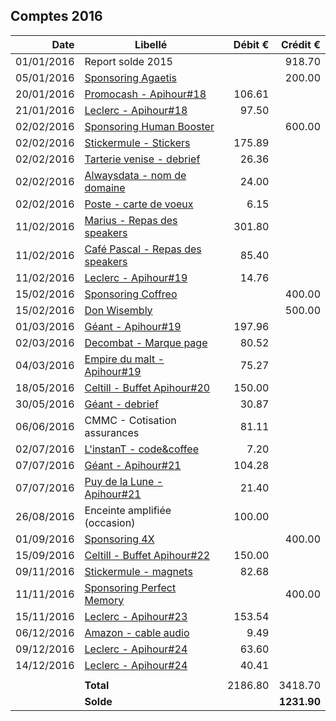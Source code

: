 
## Comptes 2016

| Date       | Libellé                                                                            | Débit €   | Crédit €  |
|-----------:|------------------------------------------------------------------------------------|----------:|----------:|
| 01/01/2016 | Report solde 2015                                                                  |           |    918.70 |
| 05/01/2016 | [Sponsoring Agaetis](invoices/out/201512_01_agaetis.pdf)                           |           |    200.00 |
| 20/01/2016 | [Promocash - Apihour#18](invoices/in/201601_01_promocash.pdf)                      |    106.61 |           |
| 21/01/2016 | [Leclerc - Apihour#18](invoices/in/201602_02_leclerc.pdf)                          |     97.50 |           |
| 02/02/2016 | [Sponsoring Human Booster](invoices/out/201601_01_humanbooster.pdf)                |           |    600.00 |
| 02/02/2016 | [Stickermule - Stickers](invoices/in/201602_01_stickermule.pdf)                    |    175.89 |           |
| 02/02/2016 | [Tarterie venise - debrief](invoices/in/201601_03_tarterie_venise.pdf)             |     26.36 |           |
| 02/02/2016 | [Alwaysdata - nom de domaine](invoices/in/201601_04_alwaysdata.pdf)                |     24.00 |           |
| 02/02/2016 | [Poste - carte de voeux](invoices/in/201601_05_post.pdf)                           |      6.15 |           |
| 11/02/2016 | [Marius - Repas des speakers](invoices/in/201602_02_marius.pdf)                    |    301.80 |           |
| 11/02/2016 | [Café Pascal - Repas des speakers](invoices/in/201602_03_pascal.pdf)               |     85.40 |           |
| 11/02/2016 | [Leclerc - Apihour#19](invoices/in/201602_04_leclerc.pdf)                          |     14.76 |           |
| 15/02/2016 | [Sponsoring Coffreo](../2015/invoices/out/201512_04_coffreo.pdf)                   |           |    400.00 |
| 15/02/2016 | [Don Wisembly](invoices/out/201601_02_wisembly.pdf)                                |           |    500.00 |
| 01/03/2016 | [Géant - Apihour#19](invoices/in/201603_01_geant.pdf)                              |    197.96 |           |
| 02/03/2016 | [Decombat - Marque page](invoices/in/201603_02_decombat.pdf)                       |     80.52 |           |
| 04/03/2016 | [Empire du malt - Apihour#19](invoices/in/201603_03_empire.pdf)                    |     75.27 |           |
| 18/05/2016 | [Celtill - Buffet Apihour#20](invoices/in/201605_01_celtill.pdf)                   |    150.00 |           |
| 30/05/2016 | [Géant - debrief](invoices/in/201605_02_geant.pdf)                                 |     30.87 |           |
| 06/06/2016 | CMMC - Cotisation assurances                                                       |     81.11 |           |
| 02/07/2016 | [L'instanT - code&coffee](invoices/in/201607_01_instant.jpg)                       |      7.20 |           |
| 07/07/2016 | [Géant - Apihour#21](invoices/in/201607_03_geant.pdf)                              |    104.28 |           |
| 07/07/2016 | [Puy de la Lune - Apihour#21](invoices/in/201607_02_puylune.pdf)                   |     21.40 |           |
| 26/08/2016 | Enceinte amplifiée (occasion)                                                      |    100.00 |           |
| 01/09/2016 | [Sponsoring 4X](invoices/out/201607_02_domraider.pdf)                              |           |    400.00 |
| 15/09/2016 | [Celtill - Buffet Apihour#22](invoices/in/201609_01_celtill.pdf)                   |    150.00 |           |
| 09/11/2016 | [Stickermule - magnets](invoices/in/201611_02_stickermule.pdf)                     |     82.68 |           |
| 11/11/2016 | [Sponsoring Perfect Memory](invoices/out/201607_01_perfectmemory.pdf)              |           |    400.00 |
| 15/11/2016 | [Leclerc - Apihour#23](invoices/in/201611_01_leclerc.pdf)                          |    153.54 |           |
| 06/12/2016 | [Amazon - cable audio](invoices/in/201612_03_amazon.pdf)                           |      9.49 |           |
| 09/12/2016 | [Leclerc - Apihour#24](invoices/in/201612_01_leclerc.pdf)                          |     63.60 |           |
| 14/12/2016 | [Leclerc - Apihour#24](invoices/in/201612_02_leclerc.pdf)                          |     40.41 |           |
|            |                                                                                    |           |           |
|            |                                                                          **Total** |   2186.80 |   3418.70 |
|            |                                                                          **Solde** |           |**1231.90**|
